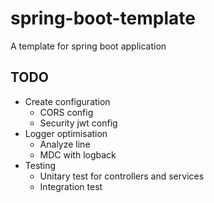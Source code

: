 # spring-boot-template
A template for spring boot application

## TODO

- Create configuration
    - CORS config
    - Security jwt config
- Logger optimisation
    - Analyze line
    - MDC with logback
- Testing 
    - Unitary test for controllers and services
    - Integration test